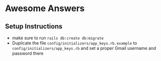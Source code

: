 # Awesome Answers

## Setup Instructions

- make sure to run `rails db:create db:migrate`
- Duplicate the file `config/initializers/app_keys.rb.example` to `config/initializers/app_keys.rb` and set a proper Gmail username and password there
